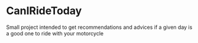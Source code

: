 # CanIRideToday
Small project intended to get recommendations and advices if a given day is a good one to ride with your motorcycle
